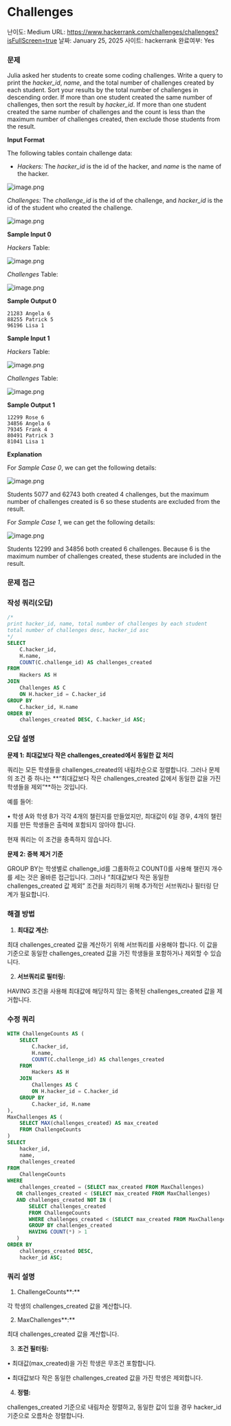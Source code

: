 # Challenges

난이도: Medium
URL: https://www.hackerrank.com/challenges/challenges?isFullScreen=true
날짜: January 25, 2025
사이트: hackerrank
완료여부: Yes

### 문제

Julia asked her students to create some coding challenges. Write a query to print the *hacker_id*, *name*, and the total number of challenges created by each student. Sort your results by the total number of challenges in descending order. If more than one student created the same number of challenges, then sort the result by *hacker_id*. If more than one student created the same number of challenges and the count is less than the maximum number of challenges created, then exclude those students from the result.

**Input Format**

The following tables contain challenge data:

- *Hackers:* The *hacker_id* is the id of the hacker, and *name* is the name of the hacker.

![image.png](Challenges%20150bdab6415180cf9320c552a47639ae/image.png)

*Challenges:* The *challenge_id* is the id of the challenge, and *hacker_id* is the id of the student who created the challenge.

![image.png](Challenges%20150bdab6415180cf9320c552a47639ae/image%201.png)

**Sample Input 0**

*Hackers* Table:

![image.png](Challenges%20150bdab6415180cf9320c552a47639ae/image%202.png)

*Challenges* Table:

![image.png](Challenges%20150bdab6415180cf9320c552a47639ae/image%203.png)

**Sample Output 0**

```
21283 Angela 6
88255 Patrick 5
96196 Lisa 1

```

**Sample Input 1**

*Hackers* Table:

![image.png](Challenges%20150bdab6415180cf9320c552a47639ae/image%204.png)

*Challenges* Table:

![image.png](Challenges%20150bdab6415180cf9320c552a47639ae/image%205.png)

**Sample Output 1**

```
12299 Rose 6
34856 Angela 6
79345 Frank 4
80491 Patrick 3
81041 Lisa 1

```

**Explanation**

For *Sample Case 0*, we can get the following details:

![image.png](Challenges%20150bdab6415180cf9320c552a47639ae/image%206.png)

Students 5077 and 62743 both created 4 challenges, but the maximum number of challenges created is 6 so these students are excluded from the result.

For *Sample Case 1*, we can get the following details:

![image.png](Challenges%20150bdab6415180cf9320c552a47639ae/image%207.png)

Students 12299 and 34856 both created 6 challenges. Because 6 is the maximum number of challenges created, these students are included in the result.

### 문제 접근

### 작성 쿼리(오답)

```sql
/*
print hacker_id, name, total number of challenges by each student
total number of challenges desc, hacker_id asc
*/
SELECT
    C.hacker_id,
    H.name,
    COUNT(C.challenge_id) AS challenges_created
FROM
    Hackers AS H
JOIN
    Challenges AS C
    ON H.hacker_id = C.hacker_id
GROUP BY
    C.hacker_id, H.name
ORDER BY
    challenges_created DESC, C.hacker_id ASC;
```

### 오답 설명

**문제 1: 최대값보다 작은 challenges_created에서 동일한 값 처리**

쿼리는 모든 학생들을 challenges_created의 내림차순으로 정렬합니다. 그러나 문제의 조건 중 하나는 **“최대값보다 작은 challenges_created 값에서 동일한 값을 가진 학생들을 제외”**하는 것입니다.

예를 들어:

•	학생 A와 학생 B가 각각 4개의 챌린지를 만들었지만, 최대값이 6일 경우, 4개의 챌린지를 만든 학생들은 출력에 포함되지 않아야 합니다.

현재 쿼리는 이 조건을 충족하지 않습니다.

**문제 2: 중복 제거 기준**

GROUP BY는 학생별로 challenge_id를 그룹화하고 COUNT()를 사용해 챌린지 개수를 세는 것은 올바른 접근입니다. 그러나 “최대값보다 작은 동일한 challenges_created 값 제외” 조건을 처리하기 위해 추가적인 서브쿼리나 필터링 단계가 필요합니다.

### **해결 방법**

1.	**최대값 계산:**

최대 challenges_created 값을 계산하기 위해 서브쿼리를 사용해야 합니다. 이 값을 기준으로 동일한 challenges_created 값을 가진 학생들을 포함하거나 제외할 수 있습니다.

2.	**서브쿼리로 필터링:**

HAVING 조건을 사용해 최대값에 해당하지 않는 중복된 challenges_created 값을 제거합니다.

### 수정 쿼리

```sql
WITH ChallengeCounts AS (
    SELECT
        C.hacker_id,
        H.name,
        COUNT(C.challenge_id) AS challenges_created
    FROM
        Hackers AS H
    JOIN
        Challenges AS C
        ON H.hacker_id = C.hacker_id
    GROUP BY
        C.hacker_id, H.name
),
MaxChallenges AS (
    SELECT MAX(challenges_created) AS max_created
    FROM ChallengeCounts
)
SELECT
    hacker_id,
    name,
    challenges_created
FROM
    ChallengeCounts
WHERE
    challenges_created = (SELECT max_created FROM MaxChallenges)
   OR challenges_created < (SELECT max_created FROM MaxChallenges)
   AND challenges_created NOT IN (
       SELECT challenges_created
       FROM ChallengeCounts
       WHERE challenges_created < (SELECT max_created FROM MaxChallenges)
       GROUP BY challenges_created
       HAVING COUNT(*) > 1
   )
ORDER BY
    challenges_created DESC,
    hacker_id ASC;
```

### 쿼리 설명

1.	ChallengeCounts**:**

각 학생의 challenges_created 값을 계산합니다.

2.	MaxChallenges**:**

최대 challenges_created 값을 계산합니다.

3.	**조건 필터링:**

•	최대값(max_created)을 가진 학생은 무조건 포함합니다.

•	최대값보다 작은 동일한 challenges_created 값을 가진 학생은 제외합니다.

4.	**정렬:**

challenges_created 기준으로 내림차순 정렬하고, 동일한 값이 있을 경우 hacker_id 기준으로 오름차순 정렬합니다.